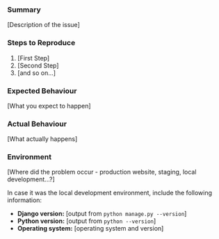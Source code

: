 ### Summary

[Description of the issue]

### Steps to Reproduce

1. [First Step]
2. [Second Step]
3. [and so on...]

### Expected Behaviour

[What you expect to happen]

### Actual Behaviour

[What actually happens]

### Environment

[Where did the problem occur - production website, staging, local development...?]

In case it was the local development environment, include the following information:

* **Django version:** [output from `python manage.py --version`]
* **Python version:** [output from `python --version`] 
* **Operating system:** [operating system and version]